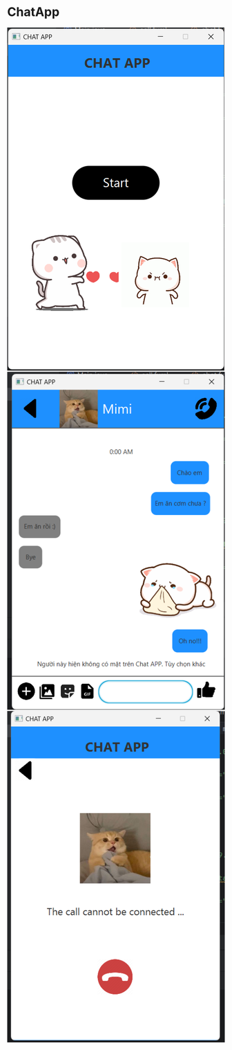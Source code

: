 # ChatApp

![1](https://github.com/ltl2702/ChatApp/blob/master/Img/1.PNG)
![2](https://github.com/ltl2702/ChatApp/blob/master/Img/2.PNG)
![3](https://github.com/ltl2702/ChatApp/blob/master/Img/3.PNG)
